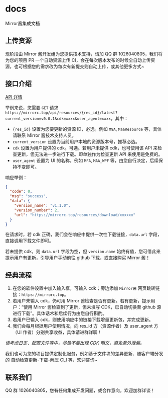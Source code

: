 # docs
Mirror酱集成文档

## 上传资源

现阶段由 Mirror 酱开发组为您提供技术支持，请加 QQ 群 1026040805，我们将为您的项目 PR 一个自动资源上传 CI，会在每次版本发布的时候全自动上传资源，也可根据您的需求改为每次有新提交则自动上传，或其他更多方式~

## 接口介绍

[API 详情](https://apifox.com/apidoc/shared-ffdc8453-597d-4ba6-bd3c-5e375c10c789/253583257e0)

举例来说，您需要 `GET` 请求 `https://mirrorc.top/api/resources/{res_id}/latest?current_version=v0.0.1&cdk=xxxx&user_agent=xxxx`，其中：

- `{res_id}` 设置为您要更新的资源 ID，必选。例如 `M9A`, `MaaResource` 等，具体请联系 Mirror 酱技术支持人员。
- `current_version` 设置为当前用户本地的资源版本号，推荐必选。
- `cdk` 设置为用户提供的 cdk。可选。若用户未提供 cdk，也可使用该 API 来检查更新，但无法进一步进行下载。即单独作为检查更新 API 来使用是免费的。
- `user_agent` 设置为 UI 的名称。例如 `MFA`, `MAA_WPF` 等，由您自行决定，后续保持不变即可。

响应举例：

```json
{
  "code": 0,
  "msg": "success",
  "data": {
    "version_name": "v1.1.0",
    "version_number": 2,
    "url": "https://mirrorc.top/resources/download/xxxxxx"
  }
}
```

在请求时，若 cdk 正确，我们会在响应中提供一次性下载链接，`data.url` 字段，直接调用下载文件即可。

若未提供 cdk，则 `data.url` 字段为空，但 `version.name` 始终有值，您可借此来提示用户有更新，引导用户手动前往 github 下载，或直接购买 Mirror 酱！

## 经典流程

1. 在您的软件设置中加入输入框，可输入 cdk；旁边添加 `Mirror酱` 网页跳转链接：`https://mirrorc.top`。
2. 若用户未输入 cdk，仍可用 Mirror 酱检查是否有更新。若有更新，提示用户：“使用 Mirror 酱检查到了更新，但未填写 CDK，已自动切换至 github 源进行下载”。具体话术和后续行为由您自行斟酌。
3. 若用户已输入 cdk，则使用响应中的链接下载增量更新包，并完成更新。
4. 我们会每月根据用户使用情况，向 res_id 方（资源作者）及 user_agent 方（UI 作者）分别共享收益，具体请进群详聊！

*请考虑日志、配置文件等中，尽量不要出现 CDK 明文，避免意外泄漏。*

我们也可为您的项目提供定制化服务，例如基于文件块的差异更新、随客户端分发的 自动检查更新-下载-解压 CLI 等，欢迎咨询~

## 联系我们

QQ 群 1026040805，您有任何集成开发问题，或合作意向，欢迎加群详谈！
